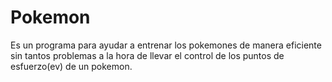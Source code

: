 Pokemon
=======
Es un programa para ayudar a entrenar los pokemones de manera eficiente sin tantos problemas
a la hora de llevar el control de los puntos de esfuerzo(ev) de un pokemon.
